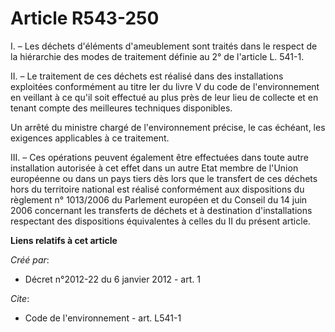 # Article R543-250

I. – Les déchets d'éléments d'ameublement sont traités dans le respect de la hiérarchie des modes de traitement définie au 2°
de l'article L. 541-1.

II. – Le traitement de ces déchets est réalisé dans des installations exploitées conformément au titre Ier du livre V du code
de l'environnement en veillant à ce qu'il soit effectué au plus près de leur lieu de collecte et en tenant compte des
meilleures techniques disponibles.

Un arrêté du ministre chargé de l'environnement précise, le cas échéant, les exigences applicables à ce traitement.

III. – Ces opérations peuvent également être effectuées dans toute autre installation autorisée à cet effet dans un autre
Etat membre de l'Union européenne ou dans un pays tiers dès lors que le transfert de ces déchets hors du territoire national
est réalisé conformément aux dispositions du règlement n° 1013/2006 du Parlement européen et du Conseil du 14 juin 2006
concernant les transferts de déchets et à destination d'installations respectant des dispositions équivalentes à celles du II
du présent article.

**Liens relatifs à cet article**

_Créé par_:

  - Décret n°2012-22 du 6 janvier 2012 - art. 1

_Cite_:

  - Code de l'environnement - art. L541-1

